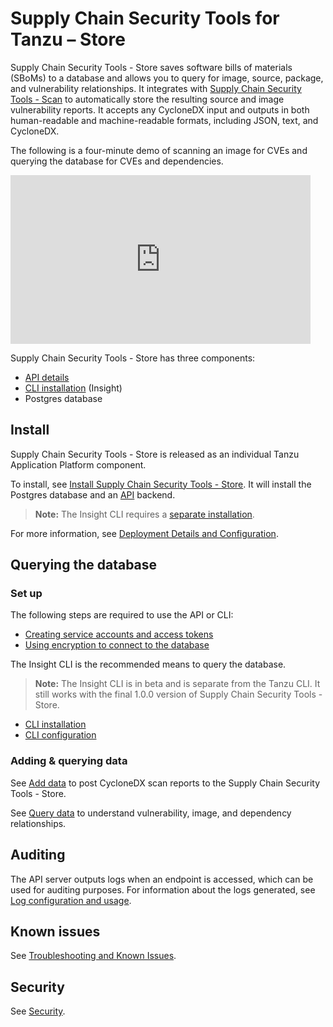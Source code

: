 # Supply Chain Security Tools for Tanzu – Store

Supply Chain Security Tools - Store saves software bills of materials (SBoMs) to a database and allows you to query for image, source, package, and vulnerability relationships.  It integrates with [Supply Chain Security Tools - Scan](../scst-scan/overview.md) to automatically store the resulting source and image vulnerability reports. It accepts any CycloneDX input and outputs in both human-readable and machine-readable formats, including JSON, text, and CycloneDX.


The following is a four-minute demo of scanning an image for CVEs and querying the database for CVEs and dependencies.

<iframe width="480" height="270"
src="https://www.youtube.com/embed/UoWSsJBjFgc"
frameborder="0" allow="autoplay; encrypted-media" allowfullscreen
alt="A demonstration of the features. First ingesting a bill of materials file. Then investigating vulnerabilities of different images."></iframe>

Supply Chain Security Tools - Store has three components:

* [API details](api.md)
* [CLI installation](install_cli.md) (Insight)
* Postgres database

## Install

Supply Chain Security Tools - Store is released as an individual Tanzu Application Platform component.

To install, see [Install Supply Chain Security Tools - Store](../install-components.md#install-scst-store).  It will install the Postgres database and an [API](api.md) backend.

> **Note:** The Insight CLI requires a [separate installation](install_cli.md).

For more information, see [Deployment Details and Configuration](deployment_details.md).

## <a id='usage'></a>Querying the database

### <a id='required-set-up'></a>Set up

The following steps are required to use the API or CLI:

* [Creating service accounts and access tokens](create_service_account_access_token.md)
* [Using encryption to connect to the database](using_encryption_and_connection.md)

The Insight CLI is the recommended means to query the database.

> **Note:** The Insight CLI is in beta and is separate from the Tanzu CLI. It still works with the final 1.0.0 version of Supply Chain Security Tools - Store.

* [CLI installation](install_cli.md)
* [CLI configuration](configure_cli.md)

### Adding & querying data

See [Add data](add_cyclonedx_to_store.md) to post CycloneDX scan reports to the Supply Chain Security Tools - Store.

See [Query data](querying_the_metadata_store.md) to understand vulnerability, image, and dependency relationships.

## Auditing

The API server outputs logs when an endpoint is accessed, which can be used for auditing purposes. For information about the logs generated, see [Log configuration and usage](logs.md).

## Known issues

See [Troubleshooting and Known Issues](known_issues.md).

## Security

See [Security](security.md).
